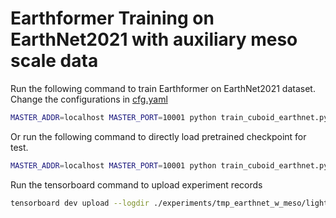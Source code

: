 # Earthformer Training on EarthNet2021 with auxiliary meso scale data
Run the following command to train Earthformer on EarthNet2021 dataset. 
Change the configurations in [cfg.yaml](./cfg.yaml)
```bash
MASTER_ADDR=localhost MASTER_PORT=10001 python train_cuboid_earthnet.py --gpus 2 --cfg cfg.yaml --ckpt_name last.ckpt --save ./experiments/tmp_earthnet_w_meso
```

Or run the following command to directly load pretrained checkpoint for test.
```bash
MASTER_ADDR=localhost MASTER_PORT=10001 python train_cuboid_earthnet.py --gpus 2 --pretrained --save ./experiments/tmp_earthnet_w_meso
```
Run the tensorboard command to upload experiment records
```bash
tensorboard dev upload --logdir ./experiments/tmp_earthnet_w_meso/lightning_logs --name 'tmp_earthnet_w_meso'
```
